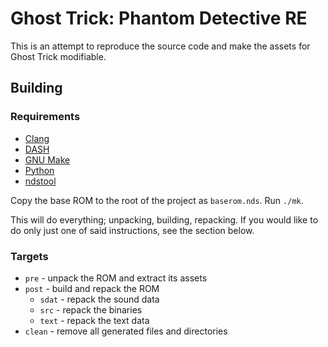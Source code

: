 # Ghost Trick: Phantom Detective RE
This is an attempt to reproduce the source code and make the assets for Ghost
Trick modifiable.

## Building
### Requirements
* [Clang](https://clang.llvm.org)
* [DASH](http://gondor.apana.org.au/~herbert/dash)
* [GNU Make](https://www.gnu.org/software/make)
* [Python](https://www.python.org)
* [ndstool](https://github.com/devkitPro/ndstool)

Copy the base ROM to the root of the project as `baserom.nds`.
Run `./mk`.

This will do everything; unpacking, building, repacking. If you would like to
do only just one of said instructions, see the section below.

### Targets
* `pre` - unpack the ROM and extract its assets
* `post` - build and repack the ROM
	* `sdat` - repack the sound data
	* `src` - repack the binaries
	* `text` - repack the text data
* `clean` - remove all generated files and directories
